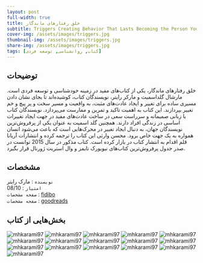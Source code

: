 ```yaml
---
layout: post
full-width: true
title: خلق رفتارهای ماندگار
subtitle: Triggers Creating Behavior That Lasts Becoming the Person You Want to Be
cover-img: /assets/images/triggers.jpg
thumbnail-img: /assets/images/triggers.jpg
share-img: /assets/images/triggers.jpg
tags: [کتاب, روانشناسی, توسعه فردی]
---
```


## توضیحات
خلق رفتارهای ماندگار، یکی از کتاب‌های مفید در زمینه خودشناسی و توسعه فردی است. مارشال گلداسمیت و مارکر رایتر، نویسندگان کتاب، کوشیده‌اند تا بجای نشان دادن مسیری ساده برای تغییر و ایجاد عادت‌های مثبت، به واقعیت و مسیر سخت و پر پیچ و خم تغییر بپردازند. این کتاب به اهمیت تاکید و تمرین و ممارست می‌پردازد. نویسندگان کتاب با زبانی صمیمانه و سرراست سعی در ساخت عادت‌های مفید در جهت ایجاد تغییرات اساسی در زندگی افراد دارند. همچنین گلد اسمیت به عنوان یکی از پرفروش‌ترین نویسندگان جهان، به دنبال ایجاد تغییر در محرک‌هایی است که باعث می‌شود انسان همواره به یک جهت خاص برود. محسن وارثی این کتاب را ترجمه کرده و انتشارات آریانا قلم اقدام به انتشار کتاب در بازار کرده است. کتاب مذکور در سال 2015 توانست در صدر جدول پرفروش‌ترین کتاب‌های نیویورک تایمز و وال استریت ژورنال قرار بگیرد.  

## مشخصات
`نویسنده` : مارک رایتر   
`امتیاز` : 08/10  
`صفحه مشخصات` : [fidibo](https://fidibo.com/book/126476-%D8%AE%D9%84%D9%82-%D8%B1%D9%81%D8%AA%D8%A7%D8%B1%D9%87%D8%A7%DB%8C-%D9%85%D8%A7%D9%86%D8%AF%DA%AF%D8%A7%D8%B1)  
`صفحه مشخصات` : [goodreads](https://www.goodreads.com/book/show/22544758-triggers)  


## بخش‌هایی از کتاب
![mhkarami97](/assets/images/triggers/01.jpg)
![mhkarami97](/assets/images/triggers/02.jpg)
![mhkarami97](/assets/images/triggers/03.jpg)
![mhkarami97](/assets/images/triggers/04.jpg)
![mhkarami97](/assets/images/triggers/05.jpg)
![mhkarami97](/assets/images/triggers/06.jpg)
![mhkarami97](/assets/images/triggers/07.jpg)
![mhkarami97](/assets/images/triggers/08.jpg)
![mhkarami97](/assets/images/triggers/09.jpg)
![mhkarami97](/assets/images/triggers/10.jpg)
![mhkarami97](/assets/images/triggers/11.jpg)
![mhkarami97](/assets/images/triggers/12.jpg)
![mhkarami97](/assets/images/triggers/13.jpg)
![mhkarami97](/assets/images/triggers/14.jpg)
![mhkarami97](/assets/images/triggers/15.jpg)
![mhkarami97](/assets/images/triggers/16.jpg)